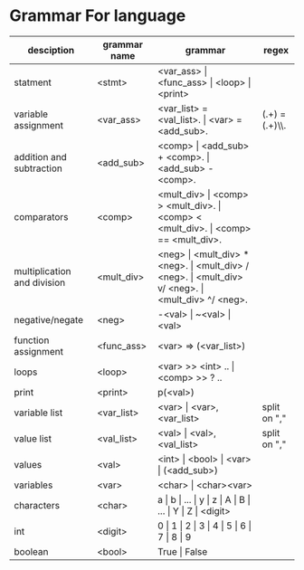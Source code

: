 # Grammar For language
|desciption                 |grammar name      |grammar                                                                                 | regex           |
|---------------------------|------------------|----------------------------------------------------------------------------------------|-----------------|
|statment                   | \<stmt>          | <var_ass> \| <func_ass>   \| \<loop> \| \<print>                                       |                 |
|variable assignment        | <var_ass>        |<var_list> = <val_list>.   \| \<var> = \<add_sub>.                                      | (.+) = (.+)\\\\.|
|addition and subtraction   | \<add_sub>       |\<comp> \| \<add_sub> + \<comp>. \| \<add_sub> - \<comp>.                               | |
|comparators                | \<comp>          |\<mult_div> \| \<comp> > \<mult_div>. \| \<comp> < \<mult_div>. \| \<comp> == \<mult_div>. | |
|multiplication and division| \<mult_div>      |\<neg> \| \<mult_div> * \<neg>. \| \<mult_div> / \<neg>. \| \<mult_div> v/ \<neg>. \| \<mult_div> ^/ \<neg>. | |
|negative/negate            |\<neg>            | -\<val> \| ~\<val> \| \<val>                                                           | |
|function assignment        | <func_ass>       |\<var> => (<var_list>)                                                                  |                 |
|loops                      | \<loop>          |\<var> >> \<int>  .. \| \<comp> >>   ?  ..                                              |                 |
|print                      | \<print>         | p(\<val>)                                                                              | |
|variable list              | <var_list>       |\<var>     \| \<var>, <var_list>                                                        | split on ","    |
|value list                 | <val_list>       |\<val>     \| \<val>, <val_list>                                                        | split on ","    |
|values                     | \<val>           |\<int>  \| \<bool> \| \<var> \| (\<add_sub>)                                            | |
|variables                  | \<var>           |\<char> \| \<char>\<var>                                                                | |
|characters                 | \<char>          | a \| b \| ... \| y \| z \| A \| B \| ... \| Y \| Z \| \<digit>                         | |
|int                        | \<digit>         | 0 \| 1 \| 2 \| 3 \| 4 \| 5 \| 6 \| 7 \| 8 \| 9                                         | |
|boolean                    | \<bool>          | True \| False                                                                          | |